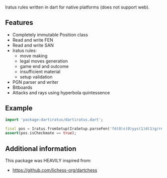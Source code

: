 Iratus rules written in dart for native platforms (does not support web).

## Features

- Completely immutable Position class
- Read and write FEN
- Read and write SAN
- Iratus rules:
  - move making
  - legal moves generation
  - game end and outcome
  - insufficient material
  - setup validation
- PGN parser and writer
- Bitboards
- Attacks and rays using hyperbola quintessence

## Example

```dart
import 'package:dartiratus/dartiratus.dart';

final pos = Iratus.fromSetup(IraSetup.parseFen('fd(0)s(0)yys(1)d(1)g/rnb1kbnr/pppp1ppp/8/4p3/6Pq/5P2/PPPPP2P/RNBQKBNR/FD(2)S(2)YYS(3)D(3)G w QKqk - 1100000000000000-0000000000000001 1 3'));
assert(pos.isCheckmate == true);
```

## Additional information

This package was HEAVILY inspired from:

- https://github.com/lichess-org/dartchess
